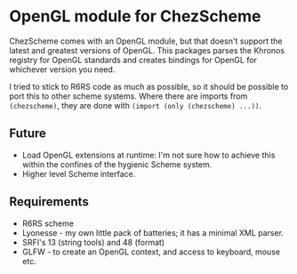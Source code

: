 OpenGL module for ChezScheme
============================

ChezScheme comes with an OpenGL module, but that doesn't support the latest
and greatest versions of OpenGL. This packages parses the Khronos registry 
for OpenGL standards and creates bindings for OpenGL for whichever version 
you need.

I tried to stick to R6RS code as much as possible, so it should be possible
to port this to other scheme systems. Where there are imports from `(chezscheme)`, they are done with `(import (only (chezscheme) ...))`.


## Future

* Load OpenGL extensions at runtime: I'm not sure how to achieve this 
  within the confines of the hygienic Scheme system.
* Higher level Scheme interface.


## Requirements

* R6RS scheme
* Lyonesse - my own little pack of batteries; it has a minimal XML parser.
* SRFI's 13 (string tools) and 48 (format)
* GLFW - to create an OpenGL context, and access to keyboard, mouse etc.
